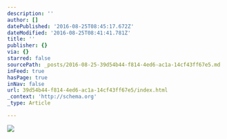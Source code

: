 ```yaml
---
description: ''
author: []
datePublished: '2016-08-25T08:45:17.672Z'
dateModified: '2016-08-25T08:41:41.781Z'
title: ''
publisher: {}
via: {}
starred: false
sourcePath: _posts/2016-08-25-39d54b44-f814-4ed6-ac1a-14cf43ff67e5.md
inFeed: true
hasPage: true
inNav: false
url: 39d54b44-f814-4ed6-ac1a-14cf43ff67e5/index.html
_context: 'http://schema.org'
_type: Article

---
```

![](https://the-grid-user-content.s3-us-west-2.amazonaws.com/ad3235a4-2df2-4204-85bc-930448d7fb5f.jpg)